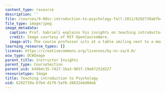 ```yaml
---
content_type: resource
description: ''
file: /courses/9-00sc-introduction-to-psychology-fall-2011/6292739ab7b4d1795af628632e6d04eb_9.00screengrab.jpg
file_type: image/jpeg
image_metadata:
  caption: Prof. Gabrieli explains his insights on teaching introductory psychology.
  credit: Image courtesy of MIT OpenCourseWare.
  image-alt: The course professor sits at a table smiling next to a model of the brain.
learning_resource_types: []
license: https://creativecommons.org/licenses/by-nc-sa/4.0/
ocw_type: OCWImage
parent_title: Instructor Insights
parent_type: CourseSection
parent_uid: b4984c35-7427-1ba3-965f-29e67252d227
resourcetype: Image
title: Teaching introduction to Psychology
uid: 6292739a-b7b4-d179-5af6-28632e6d04eb
---
```

